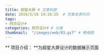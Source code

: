 ```yaml
---
title: 超星大屏 # 文章标题  
date: 2019/3/18 19:26:25  # 文章发表时间
tags:
- 网页设计#
categories: 网页设计# # 分类
thumbnail:  "/images/web/03.gif" # 略缩图
---
```

** 项目介绍： **为超星大屏设计的数据展示页面
